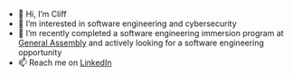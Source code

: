 - 👋 Hi, I’m Cliff
- 👀 I’m interested in software engineering and cybersecurity
- 🌱 I’m recently completed a software engineering immersion program at [General Assembly](https://generalassemb.ly/) and actively looking for a software engineering opportunity
- 📫 Reach me on [LinkedIn](https://www.linkedin.com/in/cduffey)

<!---
hcduffey/hcduffey is a ✨ special ✨ repository because its `README.md` (this file) appears on your GitHub profile.
You can click the Preview link to take a look at your changes.
--->
